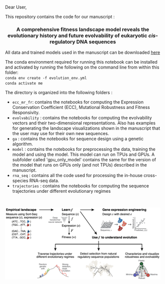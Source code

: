 
Dear User,

This repository contains the code for our manuscript : 

 <h3 align="center">A comprehensive fitness landscape model reveals the evolutionary history and future evolvability of eukaryotic <i>cis</i>-regulatory DNA sequences</h3>

All data and trained models used in the manuscript can be downloaded <a href='https://zenodo.org/record/4436477#.X_8V-hNKgUF'>here</a>

The conda environment required for running this notebook can be installed and activated by running the following on the command line from within this folder: \
<code>conda env create -f evolution_env.yml </code>  \
<code>conda activate me</code>

The directory is organized into the following folders :
<ul>

    
<li> <code>ecc_mr_fr</code>: contains the notebooks for computing the Expression Conservation Coefficient (ECC), Mutational Robustness and Fitness Responsivity.
    
<li> <code>evolvability</code> : contains the notebooks for computing the evolvability vectors and their two-dimensional representations. Also has examples for generating the landscape visualizations shown in the manuscript that the user may use for their own new sequences.
    
<li> <code>ga</code> : contains the notebooks for sequence design using a genetic algorithm.

<li> <code>model</code> : contains the notebooks for preprocessing the data, training the model and using the model. This model can run on TPUs and GPUs. A subfolder called 'gpu_only_model' contains the same for the version of the model that runs on GPUs only (and not TPUs) described in the manuscript.
    
<li> <code>rna_seq</code> : contains all the code used for processing the in-house cross-species RNA-seq data.

<li> <code>trajectories</code> : contains the notebooks for computing the sequence trajectories under different evolutionary regimes

</ul>
<br>

<p align="center">
  <a href="overview.png">
    <img src="overview.png" alt="Logo">
  </a>
 </p>
